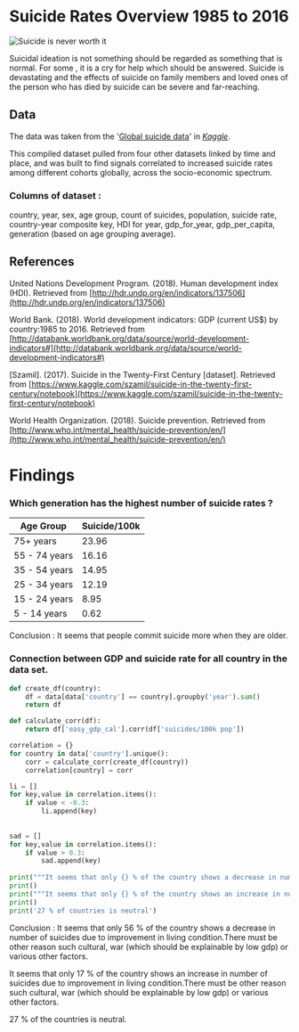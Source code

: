 # Suicide Rates Overview 1985 to 2016
![Suicide is never worth it](https://www.standardmedia.co.ke/evemedia/eveimages/monday/mrsxszchsjcdcjizop5b962a4a840de.jpg)

Suicidal ideation is not something should be regarded as something that is normal. For some , it is a cry for help which should be answered. Suicide is devastating and the effects of suicide on family members and loved ones of the person who has died by suicide can be severe and far-reaching.

## Data

The data was taken from the '[Global suicide data](https://www.kaggle.com/sathutr/global-suicide-data)' in _[Kaggle](https://www.kaggle.com/)_.

This compiled dataset pulled from four other datasets linked by time and place, and was built to find signals correlated to increased suicide rates among different cohorts globally, across the socio-economic spectrum.
### Columns of dataset :

country, year, sex, age group, count of suicides, population, suicide rate, country-year composite key, HDI for year, gdp_for_year, gdp_per_capita, generation (based on age grouping average).

## References
United Nations Development Program. (2018). Human development index (HDI). Retrieved from [http://hdr.undp.org/en/indicators/137506](http://hdr.undp.org/en/indicators/137506)

World Bank. (2018). World development indicators: GDP (current US$) by country:1985 to 2016. Retrieved from  [http://databank.worldbank.org/data/source/world-development-indicators#](http://databank.worldbank.org/data/source/world-development-indicators#)

[Szamil]. (2017). Suicide in the Twenty-First Century [dataset]. Retrieved from  [https://www.kaggle.com/szamil/suicide-in-the-twenty-first-century/notebook](https://www.kaggle.com/szamil/suicide-in-the-twenty-first-century/notebook)

World Health Organization. (2018). Suicide prevention. Retrieved from  [http://www.who.int/mental_health/suicide-prevention/en/](http://www.who.int/mental_health/suicide-prevention/en/)


# Findings

 ### Which generation has the highest number of suicide rates ?
	 
| Age  Group     | Suicide/100k  |
|----------------|---------------|
| 75+ years      |     23.96     |
| 55 - 74 years  |     16.16     |
| 35 - 54 years  |     14.95     |
| 25 - 34  years |     12.19     |
| 15 - 24 years  |      8.95     |
| 5 - 14 years   |      0.62     |

Conclusion : It seems that people commit suicide more when they are older.

### Connection between GDP and suicide rate for all country in the data set.
```python
def create_df(country):
    df = data[data['country'] == country].groupby('year').sum()
    return df

def calculate_corr(df):
    return df['easy_gdp_cal'].corr(df['suicides/100k pop'])

correlation = {}
for country in data['country'].unique():
    corr = calculate_corr(create_df(country))
    correlation[country] = corr

li = []
for key,value in correlation.items():
    if value < -0.3:
        li.append(key)
        
        
sad = []
for key,value in correlation.items():
    if value > 0.3:
        sad.append(key)
        
print("""It seems that only {} % of the country shows a decrease in number of suicides due to improvement in living condition.There must be other reason such cultural, war (which should be explainable by low gdp) or various other factors.""".format(round(len(li)/data['country'].nunique() * 100),2))
print()
print("""It seems that only {} % of the country shows an increase in number of suicides due to improvement in living condition.There must be other reason such cultural, war (which should be explainable by low gdp) or various other factors.""".format(round(len(sad)/data['country'].nunique() * 100),2))
print()
print('27 % of countries is neutral')
```
Conclusion :
It seems that only 56 % of the country shows a decrease in number of suicides due to improvement in living condition.There must be other reason such cultural, war (which should be explainable by low gdp) or various other factors.

It seems that only 17 % of the country shows an increase in number of suicides due to improvement in living condition.There must be other reason such cultural, war (which should be explainable by low gdp) or various other factors.

27 % of  the countries is neutral.

